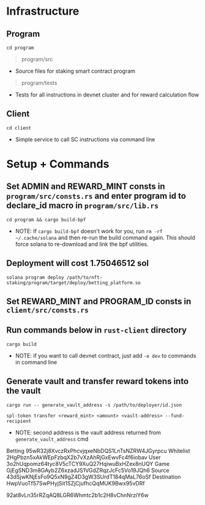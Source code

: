 # Infrastructure

## Program
`cd program`
> program/src
- Source files for staking smart contract program

>program/tests
- Tests for all instructions in devnet cluster and for reward calculation flow

## Client
`cd client`
- Simple service to call SC instructions via command line

# Setup + Commands

## Set ADMIN and REWARD_MINT consts in `program/src/consts.rs` and  enter program id to declare_id macro in `program/src/lib.rs`

`cd program && cargo build-bpf`

- NOTE: If `cargo build-bpf` doesn't work for you, run `rm -rf ~/.cache/solana` and then re-run the build command again. This should force solana to re-download and link the bpf utilities.

## Deployment will cost 1.75046512 sol

`solana program deploy /path/to/nft-staking/program/target/deploy/betting_platform.so`

## Set REWARD_MINT and PROGRAM_ID consts in `client/src/consts.rs`

## Run commands below in `rust-client` directory

`cargo build`

- NOTE: if you want to call devnet contract, just add `-e dev` to commands in command line

## Generate vault and transfer reward tokens into the vault

`cargo run -- generate_vault_address -s /path/to/deployer/id.json`

`spl-token transfer <reward_mint> <amount> <vault-address> --fund-recipient`

- NOTE: second address is the vault address returned from `generate_vault_address` cmd

Betting 95wR32j8XvczRxPhcvjqxeNbDQS1LnTsNZRW4JGyrpcu
Whitelist 2HgPbzn5xAkWEpFzbqX2b7vXzAhRjGxEwvFc4f6iobav
User 3o2hUqpomz64tyc8V5cTCY9XuQ27HqiwuBxHZex8nUQY
Game GjEgSND3m8GAyb2Z6xzadJS1VGdZRqzJcFc5Vo19JQh6
Source 43dSjwKNjEsFo9Q5xN9gZ4D3gW3SUrdT184qMaL76oSf
Destination HwpVuoTf57SwPHyjSit1SZjCjufhcQqMUK9Bwx95vDRf


92at8vLn35rRZqAQ8LGR6Whmtc2b1c2H8vChnNrziY6w